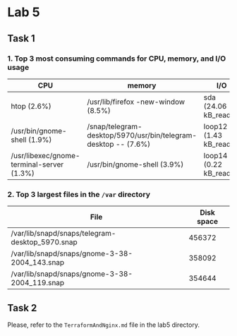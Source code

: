 # Lab 5

## Task 1

### 1. Top 3 most consuming commands for CPU, memory, and I/O usage

|CPU|memory|I/O|
|---|------|---|
|htop (2.6%)|/usr/lib/firefox -new-window (8.5%)| sda (24.06 kB_read/s) |
|/usr/bin/gnome-shell (1.9%)|/snap/telegram-desktop/5970/usr/bin/telegram-desktop -- (7.6%)| loop12 (1.43 kB_read/s) |
|/usr/libexec/gnome-terminal-server (1.3%)| /usr/bin/gnome-shell (3.9%) | loop14 (0.22 kB_read/s) |

### 2. Top 3 largest files in the ```/var``` directory

|File|Disk space|
|----|----------|
| /var/lib/snapd/snaps/telegram-desktop_5970.snap | 456372 |
| /var/lib/snapd/snaps/gnome-3-38-2004_143.snap | 358092|
| /var/lib/snapd/snaps/gnome-3-38-2004_119.snap | 354644|



## Task 2

Please, refer to the ```TerraformAndNginx.md``` file in the lab5 directory.